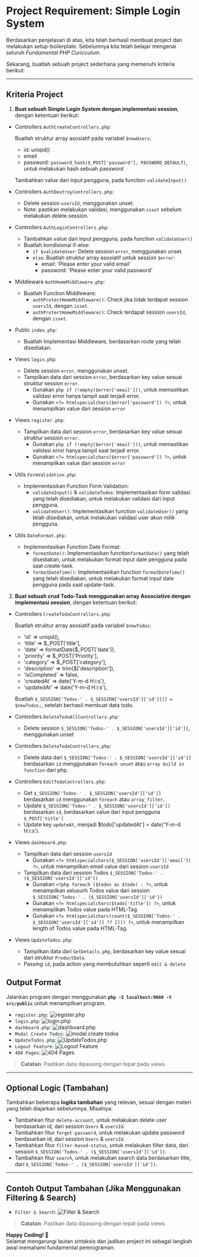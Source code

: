 # **Project Requirement: Simple Login System**

Berdasarkan penjelasan di atas, kita telah berhasil membuat project dan melakukan setup-boilerplate. Sebelumnya kita telah belajar mengenai seluruh *Fundamental PHP Curicculum*. 

Sekarang, buatlah sebuah project sederhana yang memenuhi kriteria berikut:

---

## **Kriteria Project**

1. **Buat sebuah Simple Login System dengan implementasi session**, dengan ketentuan berikut:  
- Controllers `AuthCreateControllers.php`:

     Buatlah struktur array asosiatif pada variabel `$newUsers`:
     - id: uniqid()
     - email 
     - password: `password_hash($_POST['password'], PASSWORD_DEFAULT)`, untuk melakukan hash sebuah password
     
     Tambahkan value dari input pengguna, pada function `validateInput()`
     
- Controllers `AuthDestroyControllers.php`:
     - Delete session `usersId`, menggunakan unset.
     - Note: pastikan melakukan validasi, menggunakan `isset` sebelum melakukan delete session.
- Controllers `AuthLoginControllers.php`:
     - Tambahkan value dari input pengguna, pada function `validateUser()`
     - Buatlah kondisional if-else:
          - `if $validateUser`: Delete session `error`, menggunakan unset. 
          - `else`: Buatlah struktur array asosiatif untuk session `$error`:
               - email: 'Please enter your valid email'     
               - password: 'Please enter your valid password'

- Middleware `AuthHomeMiddleware.php`:
     - Buatlah Function Middleware:
          - `authProtectHomeMiddleware()`: Check jika tidak terdapat session `usersId`, dengan `isset`. 
          - `authProtectHomeMiddleware()`: Check terdapat session `usersId`, dengan `isset`.
- Public `index.php`:
     - Buatlah Implementasi Middleware, berdasarkan route yang telah disediakan.
- Views `login.php`:
     - Delete session `error`, menggunakan unset.
     - Tampilkan data dari session `error`, berdasarkan key value sesuai struktur session `error`.
          - Gunakan `php if (!empty($error['email']))`, untuk memastikan validasi error hanya tampil saat terjadi error.
          - Gunakan `<?= htmlspecialchars($error['password']) ?>`, untuk menampilkan value dari session `error`
- Views `register.php`:
     - Tampilkan data dari session `error`, berdasarkan key value sesuai struktur session `error`.
          - Gunakan `php if (!empty($error['email']))`, untuk memastikan validasi error hanya tampil saat terjadi error.
          - Gunakan `<?= htmlspecialchars($error['password']) ?>`, untuk menampilkan value dari session `error`
- Utils `FormValidation.php`:
     - Implementasikan Function Form Validation:
          - `validateInput()` & `validateTodos`: Implementasikan form validasi yang telah disediakan, untuk melakukan validasi dari input pengguna.
          - `validateUser()`: Implementasikan function `validateUser()` yang telah disediakan, untuk melakukan validasi user akun milik pengguna.

- Utils `DateFormat.php`:
     - Implementasikan Function Date Format:
          - `formatDate()`: Implementasikan function`formatDate()` yang telah disediakan, untuk melakukan format input date pengguna pada saat create-task.
          - `formatDateTime()`: Implementasikan function `formatDateTime()` yang telah disediakan, untuk melakukan format input date pengguna pada saat update-task.
2. **Buat sebuah crud Todo-Task menggunakan array Associative dengan implementasi session**, dengan ketentuan berikut:  
- Controllers `CreateTodoControllers.php`:

     Buatlah struktur array asosiatif pada variabel `$newTodos`:
     - 'id' => uniqid(),
     - 'title' => $_POST['title'],
     - 'date' => formatDate($_POST['date']),
     - 'priority' => $_POST['Priority'],
     - 'category' => $_POST['category'],
     - 'description' => trim($['description']),
     - 'isCompleted' => false,
     - 'createdAt' => date('Y-m-d H:i:s'),
     - 'updatedAt' => date('Y-m-d H:i:s'),

     Buatlah `$_SESSION['Todos-' . $_SESSION['usersId']['id']][] = $newTodos;`, setelah berhasil membuat data todo.

- Controllers `DeleteTodoAllControllers.php`:
     - Delete session `$_SESSION['Todos-' . $_SESSION['usersId']['id']]`, menggunakan unset
- Controllers `DeleteTodoControllers.php`:
     - Delete data dari `$_SESSION['Todos-' . $_SESSION['usersId']['id']]` berdasarkan `id` menggunakan `foreach unset` atau `array build in function` dari php. 
- Controllers `EditTodoControllers.php`:
     - Get `$_SESSION['Todos-' . $_SESSION['usersId']['id']]` berdasarkan `id` menggunakan `foreach` atau `array_filter`. 
     - Update `$_SESSION['Todos-' . $_SESSION['usersId']['id']]` berdasarkan `id`, berdasarkan value dari input pengguna `$_POST['title']`
     - Update key `updateAt`, menjadi $todo['updatedAt'] = date('Y-m-d H:i:s').
     
- Views `dashboard.php`:
     - Tampilkan data dari session `usersId`
          - Gunakan `<?= htmlspecialchars($_SESSION['usersId']['email']) ?>`, untuk menampilkan email value dari session `usersId`
     - Tampilkan data dari session Todos `$_SESSION['Todos-' . ($_SESSION['usersId']['id'])`
          - Gunakan `<?php foreach ($todos as $todo) : ?>`, untuk menampilkan selusurh Todos value dari session `$_SESSION['Todos-' . ($_SESSION['usersId']['id'])`
          - Gunakan `<?= htmlspecialchars($todo['title']) ?>`, untuk menampilkan Todos value pada HTML-Tag.
          - Gunakan `<?= htmlspecialchars(count($_SESSION['Todos-' . $_SESSION['usersId']['id']] ?? [])) ?>`, untuk menampilkan length of Todos value pada HTML-Tag.

- Views `UpdateTodos.php`:
     - Tampilkan data dari `GetDetails.php`, berdasarkan key value sesuai dari struktur `ProductData`.
     - Passing `id`, pada action yang membutuhkan seperti `edit & delete`  

## **Output Format**

Jalankan program dengan menggunakan **`php -S localhost:9000 -t src/public`** untuk menampilkan program. 

- `register.php`:
![register.php](/src/public/assets/authRegisterValidation.png "register.php")
- `login.php`:
![login.php](https://res.cloudinary.com/duvpel2np/image/upload/v1734500311/PHP_PROJECT_BASED_LEARN_ASSETS/authLogin_ausjxj.png "login.php")
- `dashboard.php`:
![dashboard.php](/src/public/assets/dashboards.png "dashboard.php")
- `Modal Create Todos`:
![modal create todos](/src/public/assets/create-todo.png "modal create todos")
- `UpdateTodos.php`:
![UpdateTodos.php](/src/public/assets/update-task.png "UpdateTodos.php")
- `Logout Feature`:
![Logout Feature](/src/public/assets/sign-out.png "Logout Feature")
- `404 Pages`:
![404 Pages](/src/public/assets/404-error.png "404 Pages")
> **Catatan**: Pastikan data dipassing dengan tepat pada views.

---

## **Optional Logic (Tambahan)**

Tambahkan beberapa **logika tambahan** yang relevan, sesuai dengan materi yang telah diajarkan sebelumnya. Misalnya:
- Tambahkan fitur `delete-account`, untuk melakukan delete user berdasarkan id,
dari session `Users` & `usersId`. 
- Tambahkan fitur `forgot-password`, untuk melakukan update password berdasarkan id,
dari session `Users` & `usersId`. 
- Tambahkan fitur `filter-based-status`, untuk melakukan filter data,
dari session `$_SESSION['Todos-' . ($_SESSION['usersId']['id'])`. 
- Tambahkan fitur `search`, untuk melakukan search data berdasarkan title,
dari `$_SESSION['Todos-' . ($_SESSION['usersId']['id'])`. 
---

## **Contoh Output Tambahan (Jika Menggunakan Filtering & Search)**

- `Filter & Search`:
![Filter & Search](/src/public/assets/404-error.png "Filter & Search")
> **Catatan**: Pastikan data dipassing dengan tepat pada views. 


<!-- ## **Markdown File Template**

 Detail kriteria lebih lanjut dapat Anda tambahkan pada markdown file project sebagai dokumentasi. Pastikan penjelasan variabel, operasi, dan logika yang digunakan tertulis rapi.

--- -->

**Happy Coding! 🚀**  
Selamat mengarungi lautan sintaksis dan jadikan project ini sebagai langkah awal memahami fundamental pemrograman.
